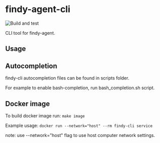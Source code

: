 # findy-agent-cli

![Build and test](https://github.com/findy-network/findy-agent-cli/workflows/Build%20and%20test/badge.svg)

CLI tool for findy-agent.

## Usage



## Autocompletion

findy-cli autocompletion files can be found in scripts folder. 

For example to enable bash-completion, run bash_completion.sh script.

## Docker image

To build docker image run: `make image`

Example usage: `docker run --network="host" --rm findy-cli service`

note: use --network="host" flag  to use host computer network settings.
